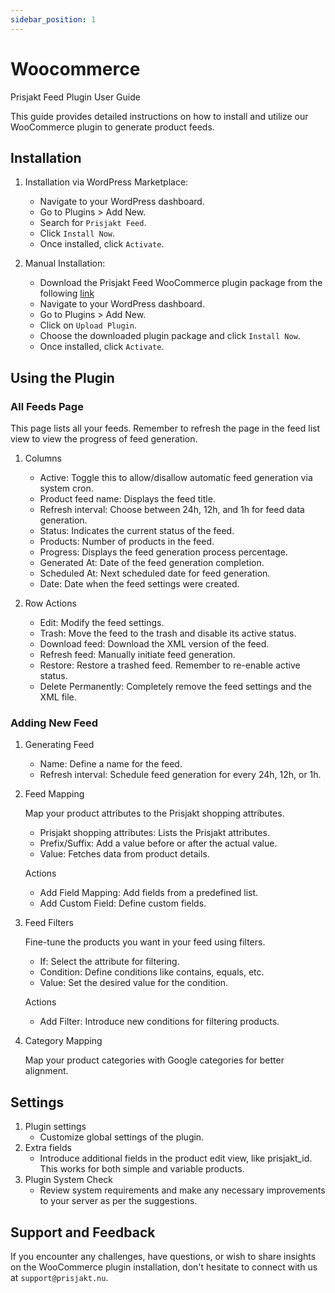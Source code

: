 ```yaml
---
sidebar_position: 1
---
```


# Woocommerce

Prisjakt Feed Plugin User Guide

This guide provides detailed instructions on how to install and utilize our WooCommerce plugin to generate product feeds.

## Installation

1. Installation via WordPress Marketplace:
   - Navigate to your WordPress dashboard.
   - Go to Plugins > Add New.
   - Search for `Prisjakt Feed`.
   - Click `Install Now`.
   - Once installed, click `Activate`.

1. Manual Installation:
    - Download the Prisjakt Feed WooCommerce plugin package from the following [link](https://wordpress.org/plugins/prisjakt-feed/)
    - Navigate to your WordPress dashboard.
    - Go to Plugins > Add New.
    - Click on `Upload Plugin`.
    - Choose the downloaded plugin package and click `Install Now`.
    - Once installed, click `Activate`.

## Using the Plugin

### All Feeds Page

This page lists all your feeds. Remember to refresh the page in the feed list view to view the progress of feed generation.

1. Columns
    - Active: Toggle this to allow/disallow automatic feed generation via system cron.
    - Product feed name: Displays the feed title.
    - Refresh interval: Choose between 24h, 12h, and 1h for feed data generation.
    - Status: Indicates the current status of the feed.
    - Products: Number of products in the feed.
    - Progress: Displays the feed generation process percentage.
    - Generated At: Date of the feed generation completion.
    - Scheduled At: Next scheduled date for feed generation.
    - Date: Date when the feed settings were created.

1. Row Actions
    - Edit: Modify the feed settings.
    - Trash: Move the feed to the trash and disable its active status.
    - Download feed: Download the XML version of the feed.
    - Refresh feed: Manually initiate feed generation.
    - Restore: Restore a trashed feed. Remember to re-enable active status.
    - Delete Permanently: Completely remove the feed settings and the XML file.

### Adding New Feed

1. Generating Feed

   - Name: Define a name for the feed.
   - Refresh interval: Schedule feed generation for every 24h, 12h, or 1h.

1. Feed Mapping

    Map your product attributes to the Prisjakt shopping attributes.

    - Prisjakt shopping attributes: Lists the Prisjakt attributes.
    - Prefix/Suffix: Add a value before or after the actual value.
    - Value: Fetches data from product details.

    Actions

    - Add Field Mapping: Add fields from a predefined list.
    - Add Custom Field: Define custom fields.

1. Feed Filters

    Fine-tune the products you want in your feed using filters.

    - If: Select the attribute for filtering.
    - Condition: Define conditions like contains, equals, etc.
    - Value: Set the desired value for the condition.

    Actions

    - Add Filter: Introduce new conditions for filtering products.

1. Category Mapping

    Map your product categories with Google categories for better alignment.

## Settings

1. Plugin settings
   - Customize global settings of the plugin.
1. Extra fields
   - Introduce additional fields in the product edit view, like prisjakt_id. This works for both simple and variable products.
1. Plugin System Check
   - Review system requirements and make any necessary improvements to your server as per the suggestions.

## Support and Feedback

If you encounter any challenges, have questions, or wish to share insights on the WooCommerce plugin installation, don't hesitate to connect with us at `support@prisjakt.nu`.
